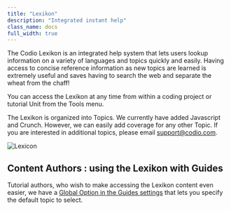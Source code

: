 ```yaml
---
title: "Lexikon"
description: "Integrated instant help"
class_name: docs
full_width: true
---
```


The Codio Lexikon is an integrated help system that lets users lookup information on a variety of languages and topics quickly and easily. Having access to concise reference information as new topics are learned is extremely useful and saves having to search the web and separate the wheat from the chaff!

You can access the Lexikon at any time from within a coding project or tutorial Unit from the Tools menu.

The Lexikon is organized into Topics. We currently have added Javascript and Crunch. However, we can easily add coverage for any other Topic. If you are interested in additional topics, please email support@codio.com.

![Lexicon](/img/docs/lexicon.png)

## Content Authors : using the Lexikon with Guides
Tutorial authors, who wish to make accessing the Lexikon content even easier, we have a [Global Option in the Guides settings](/docs/tuts/author/lexikon) that lets you specify the default topic to select. 


